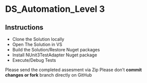 # DS_Automation_Level 3


## Instructions

+ Clone the Solution locally
+ Open The Solution in VS
+ Build the Solution/Restore Nuget packages
+ Install NUnit3TestAdapter Nuget package
+ Execute/Debug Tests


Please send the completed assesment via Zip
Please don’t **commit changes or fork** branch directly on GitHub



